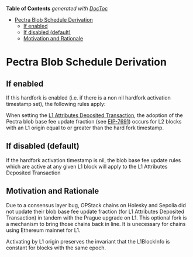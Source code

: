 <!-- START doctoc generated TOC please keep comment here to allow auto update -->
<!-- DON'T EDIT THIS SECTION, INSTEAD RE-RUN doctoc TO UPDATE -->
**Table of Contents**  *generated with [DocToc](https://github.com/thlorenz/doctoc)*

- [Pectra Blob Schedule Derivation](#pectra-blob-schedule-derivation)
  - [If enabled](#if-enabled)
  - [If disabled (default)](#if-disabled-default)
  - [Motivation and Rationale](#motivation-and%C2%A0rationale)

<!-- END doctoc generated TOC please keep comment here to allow auto update -->

# Pectra Blob Schedule Derivation

## If enabled

If this hardfork is enabled (i.e. if there is a non nil hardfork activation timestamp set), the following rules apply:

When setting the [L1 Attributes Deposited Transaction](../../glossary.md#l1-attributes-deposited-transaction),
the adoption of the Pectra blob base fee update fraction
(see [EIP-7691](https://github.com/ethereum/EIPs/blob/master/EIPS/eip-7691.md))
occurs for L2 blocks with an L1 origin equal to or greater than the hard fork timestamp.

## If disabled (default)

If the hardfork activation timestamp is nil, the blob base fee update rules which are active
at any given L1 block will apply to the L1 Attributes Deposited Transaction

## Motivation and Rationale

Due to a consensus layer bug, OPStack chains on Holesky and Sepolia did not update their blob base fee update
fraction (for L1 Attributes Deposited Transaction) in tandem with the Prague upgrade on L1.
This optional fork is a mechanism to bring those chains back in line.
It is unecessary for chains using Ethereum mainnet for L1.

Activating by L1 origin preserves the invariant that the L1BlockInfo is constant for blocks with the same epoch.
